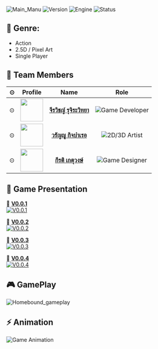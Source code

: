 ![Main_Manu](https://github.com/user-attachments/assets/cdb8dfa4-3890-4943-af26-127a2035c96a)
![Version](https://img.shields.io/badge/Version-V0.0.5-blue)
![Engine](https://img.shields.io/badge/Engine-Unreal%20Engine-007ACC)
![Status](https://img.shields.io/badge/Status-In%20Development-orange)

## 🚀 Genre:
- Action
- 2.5D / Pixel Art
- Single Player
 
 
## 👥 Team Members  

| ⊙ | Profile | Name | Role |
|---|---|:---:|:---:|
| ⊙ | <img src="https://github.com/Nongp111.png" width="60"> | **[จีรวิชญ์ รุจิระวิทยา](https://github.com/Nongp111)** | ![Game Developer](https://img.shields.io/badge/🎮_Game_Developer-blue?style=flat&logo=github) |
| ⊙ | <img src="https://github.com/Kitsip.png" width="60"> | **[วรัญญู กิจบำเรอ](https://github.com/Kitsip)** | ![2D/3D Artist](https://img.shields.io/badge/🎨_2D_3D_Artist-green?style=flat&logo=github) |
| ⊙ | <img src="https://github.com/KeeratiKEERATI.png" width="60"> | **[กีรติ เกตุวงษ์](https://github.com/KeeratiKEERATI)** | ![Game Designer](https://img.shields.io/badge/🕹_Game_Designer-red?style=flat&logo=github) |



## 📜 Game Presentation  

📌 **[V0.0.1](https://www.canva.com/design/DAGbJTGNy5Q/_5U24qfgTclpL1dDlhR0Xw/edit)**
<br>
[![V0.0.1](https://img.shields.io/badge/V0.0.1-Initial-blue)](https://www.canva.com/design/DAGbJTGNy5Q/_5U24qfgTclpL1dDlhR0Xw/edit)  
  
📌 **[V0.0.2](https://www.canva.com/design/DAGcb2B61qA/qyzc2Hq9BJpgptQi3_i7WA/edit?utm_content=DAGcb2B61qA&utm_campaign=designshare&utm_medium=link2&utm_source=sharebutton)**  <br>
[![V0.0.2](https://img.shields.io/badge/V0.0.2-Updated-green)](https://www.canva.com/design/DAGcb2B61qA/qyzc2Hq9BJpgptQi3_i7WA/edit)

📌 **[V0.0.3](https://www.canva.com/design/DAGdxbO7DbU/6SuMDwtK74lAk23N2VuGHg/edit?utm_content=DAGdxbO7DbU&utm_campaign=designshare&utm_medium=link2&utm_source=sharebutton)**<br>
[![V0.0.3](https://img.shields.io/badge/V0.0.3-Improved-orange)](https://www.canva.com/design/DAGdxbO7DbU/6SuMDwtK74lAk23N2VuGHg/edit)  

📌 **[V0.0.4](https://www.canva.com/design/DAGfA_sqrQc/hVc9xwm1ZCbnK1_Gp_2JqQ/edit?utm_content=DAGfA_sqrQc&utm_campaign=designshare&utm_medium=link2&utm_source=sharebutton)**
<br>[![V0.0.4](https://img.shields.io/badge/V0.0.4-Latest-red)](https://www.canva.com/design/DAGfA_sqrQc/hVc9xwm1ZCbnK1_Gp_2JqQ/edit)

## 🎮 GamePlay
![Homebound_gameplay](https://github.com/user-attachments/assets/d5d233e0-e93c-4d9b-b305-55b0f9b6ca57)
## ⚡ Animation
![Game Animation](https://github.com/user-attachments/assets/3a0bc5c7-94f3-46c2-b329-e75576fefc95)






 









